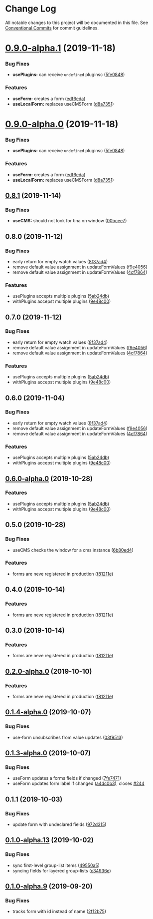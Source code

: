# Change Log

All notable changes to this project will be documented in this file.
See [Conventional Commits](https://conventionalcommits.org) for commit guidelines.

# [0.9.0-alpha.1](https://github.com/tinacms/tinacms/compare/react-tinacms@0.8.1...react-tinacms@0.9.0-alpha.1) (2019-11-18)


### Bug Fixes

* **usePlugins:** can receive `undefined` pluginsc ([5fe0848](https://github.com/tinacms/tinacms/commit/5fe0848))


### Features

* **useForm:** creates a form ([edf6eda](https://github.com/tinacms/tinacms/commit/edf6eda))
* **useLocalForm:** replaces useCMSForm ([d8a7351](https://github.com/tinacms/tinacms/commit/d8a7351))





# [0.9.0-alpha.0](https://github.com/tinacms/tinacms/compare/react-tinacms@0.8.1...react-tinacms@0.9.0-alpha.0) (2019-11-18)


### Bug Fixes

* **usePlugins:** can receive `undefined` pluginsc ([5fe0848](https://github.com/tinacms/tinacms/commit/5fe0848))


### Features

* **useForm:** creates a form ([edf6eda](https://github.com/tinacms/tinacms/commit/edf6eda))
* **useLocalForm:** replaces useCMSForm ([d8a7351](https://github.com/tinacms/tinacms/commit/d8a7351))





## [0.8.1](https://github.com/tinacms/tinacms/compare/react-tinacms@0.8.0...react-tinacms@0.8.1) (2019-11-14)


### Bug Fixes

* **useCMS:** should not look for tina on window ([00bcee7](https://github.com/tinacms/tinacms/commit/00bcee7))





## 0.8.0 (2019-11-12)

### Bug Fixes

- early return for empty watch values ([8f37ad4](https://github.com/tinacms/tinacms/commit/8f37ad4))
- remove default value assignment in updateFormValues ([f9e4056](https://github.com/tinacms/tinacms/commit/f9e4056))
- remove default value assignment in updateFormValues ([4cf7864](https://github.com/tinacms/tinacms/commit/4cf7864))

### Features

- usePlugins accepts multiple plugins ([5ab24db](https://github.com/tinacms/tinacms/commit/5ab24db))
- withPlugins accepst multiple plugins ([9e48c00](https://github.com/tinacms/tinacms/commit/9e48c00))

## 0.7.0 (2019-11-12)

### Bug Fixes

- early return for empty watch values ([8f37ad4](https://github.com/tinacms/tinacms/commit/8f37ad4))
- remove default value assignment in updateFormValues ([f9e4056](https://github.com/tinacms/tinacms/commit/f9e4056))
- remove default value assignment in updateFormValues ([4cf7864](https://github.com/tinacms/tinacms/commit/4cf7864))

### Features

- usePlugins accepts multiple plugins ([5ab24db](https://github.com/tinacms/tinacms/commit/5ab24db))
- withPlugins accepst multiple plugins ([9e48c00](https://github.com/tinacms/tinacms/commit/9e48c00))

## 0.6.0 (2019-11-04)

### Bug Fixes

- early return for empty watch values ([8f37ad4](https://github.com/tinacms/tinacms/commit/8f37ad4))
- remove default value assignment in updateFormValues ([f9e4056](https://github.com/tinacms/tinacms/commit/f9e4056))
- remove default value assignment in updateFormValues ([4cf7864](https://github.com/tinacms/tinacms/commit/4cf7864))

### Features

- usePlugins accepts multiple plugins ([5ab24db](https://github.com/tinacms/tinacms/commit/5ab24db))
- withPlugins accepst multiple plugins ([9e48c00](https://github.com/tinacms/tinacms/commit/9e48c00))

## [0.6.0-alpha.0](https://github.com/tinacms/tinacms/compare/react-tinacms@0.5.0-alpha.0...react-tinacms@0.6.0-alpha.0) (2019-10-28)

### Features

- usePlugins accepts multiple plugins ([5ab24db](https://github.com/tinacms/tinacms/commit/5ab24db))
- withPlugins accepst multiple plugins ([9e48c00](https://github.com/tinacms/tinacms/commit/9e48c00))

## 0.5.0 (2019-10-28)

### Bug Fixes

- useCMS checks the window for a cms instance ([6b80ed4](https://github.com/tinacms/tinacms/commit/6b80ed4))

### Features

- forms are neve registered in production ([f81211e](https://github.com/tinacms/tinacms/commit/f81211e))

## 0.4.0 (2019-10-14)

### Features

- forms are neve registered in production ([f81211e](https://github.com/tinacms/tinacms/commit/f81211e))

## 0.3.0 (2019-10-14)

### Features

- forms are neve registered in production ([f81211e](https://github.com/tinacms/tinacms/commit/f81211e))

## [0.2.0-alpha.0](https://github.com/tinacms/tinacms/compare/react-tinacms@0.1.1...react-tinacms@0.2.0-alpha.0) (2019-10-10)

### Features

- forms are neve registered in production ([f81211e](https://github.com/tinacms/tinacms/commit/f81211e))

## [0.1.4-alpha.0](https://github.com/tinacms/tinacms/compare/react-tinacms@0.1.3...react-tinacms@0.1.4-alpha.0) (2019-10-07)

### Bug Fixes

- use-form unsubscribes from value updates ([03f9513](https://github.com/tinacms/tinacms/commit/03f9513))

## [0.1.3-alpha.0](https://github.com/tinacms/tinacms/compare/react-tinacms@0.1.1...react-tinacms@0.1.3-alpha.0) (2019-10-07)

### Bug Fixes

- useForm updates a forms fields if changed ([7fe7471](https://github.com/tinacms/tinacms/commit/7fe7471))
- useForm updates form label if changed ([a4dc0b3](https://github.com/tinacms/tinacms/commit/a4dc0b3)), closes [#244](https://github.com/tinacms/tinacms/issues/244)

## 0.1.1 (2019-10-03)

### Bug Fixes

- update form with undeclared fields ([972d315](https://github.com/tinacms/tinacms/commit/972d315))

## [0.1.0-alpha.13](https://github.com/tinacms/tinacms/compare/react-tinacms@0.1.0-alpha.12...react-tinacms@0.1.0-alpha.13) (2019-10-02)

### Bug Fixes

- sync first-level group-list items ([49550a5](https://github.com/tinacms/tinacms/commit/49550a5))
- syncing fields for layered group-lists ([c34936e](https://github.com/tinacms/tinacms/commit/c34936e))

## [0.1.0-alpha.9](https://github.com/tinacms/tinacms/compare/react-tinacms@0.1.0-alpha.8...react-tinacms@0.1.0-alpha.9) (2019-09-20)

### Bug Fixes

- tracks form with id instead of name ([2f12b75](https://github.com/tinacms/tinacms/commit/2f12b75))
